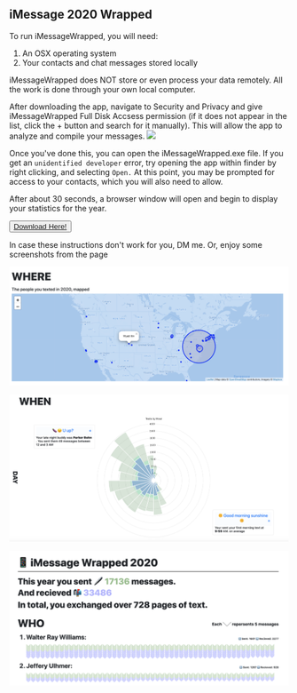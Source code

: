 ## iMessage 2020 Wrapped

To run iMessageWrapped, you will need:

<ol>
<li>An OSX operating system</li>
<li>Your contacts and chat messages stored locally</li>
</ol>

iMessageWrapped does NOT store or even process your data remotely. All the work is done through your own local computer. 

After downloading the app, navigate to Security and Privacy and give iMessageWrapped Full Disk Accsess permission (if it does not appear in the list, click the + button and search for it manually). This will allow the app to analyze and compile your messages. 
<img src="https://support.intego.com/hc/article_attachments/360015744251/Security_and_Privacy.png" width="400">

Once you've done this, you can open the iMessageWrapped.exe file. If you get an `unidentified developer` error, try opening the app within finder by right clicking, and selecting `Open.` At this point, you may be prompted for access to your contacts, which you will also need to allow. 

After about 30 seconds, a browser window will open and begin to display your statistics for the year. 

<button> [Download Here!](https://github.com/michael-danello/iMessageWrapped/raw/master/dist/start_app.app/Contents/MacOS/start_app) </button>

In case these instructions don't work for you, DM me. Or, enjoy some screenshots from the page

![map](screenshots/map.png)

![graph](screenshots/graph.png)

![contacts](screenshots/contacts.png)
